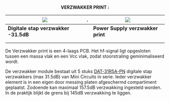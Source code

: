 <b> <p align="center"> VERZWAKKER PRINT :</p></b>

<a href= "https://github.com/costonisp/Meetzender/blob/master/documentation/verzwakker_print/Attenuator.jpg"><img src= "https://github.com/costonisp/Meetzender/blob/master/documentation/verzwakker_print/AttenuatorTN.jpg"></a> | . | <a href= "https://github.com/costonisp/Meetzender/blob/master/documentation/verzwakker_print/AttenuatorPower.jpg"><img src= "https://github.com/costonisp/Meetzender/blob/master/documentation/verzwakker_print/AttenuatorPowerTN.jpg" ></a>
--------------------------------------------- | --- |  --------------------------------------------
**Digitale stap verzwakker -31.5dB** |  | **Power Supply verzwakker print**
|  | 
|  |


De Verzwakker print is een 4-laags PCB. 
Het hf-signal ligt opgesloten tussen een massa vlak en een Vcc vlak, zodat stoorstraling geminimaliseerd wordt.
  
De verzwakker module bestaat uit 5 stuks <a href= "https://github.com/costonisp/Meetzender/blob/master/documentation/verzwakker_print/DAT-31R5A-PN.pdf">DAT-31R5A-PN</a> digitale stap verzwakkers (max 31.5dB) van Mini Circuits in serie. Ieder verzwakker element is in een eigen door messing platen afgeschermd compartiment geplaatst. Zodoende kan maximaal 157.5dB verzwakking ingesteld worden. In de praktijk blijkt de grens bij 145dB verzwakking te liggen.
